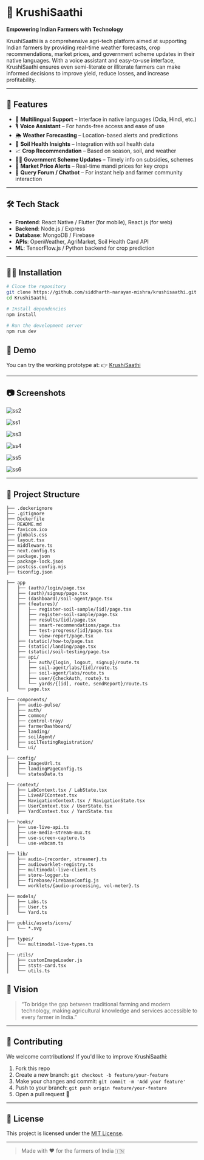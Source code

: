 # 🌾 KrushiSaathi

**Empowering Indian Farmers with Technology**

KrushiSaathi is a comprehensive agri-tech platform aimed at supporting Indian farmers by providing real-time weather forecasts, crop recommendations, market prices, and government scheme updates in their native languages. With a voice assistant and easy-to-use interface, KrushiSaathi ensures even semi-literate or illiterate farmers can make informed decisions to improve yield, reduce losses, and increase profitability.

---

## 🚀 Features

- 📱 **Multilingual Support** – Interface in native languages (Odia, Hindi, etc.)
- 🎙️ **Voice Assistant** – For hands-free access and ease of use
- 🌦️ **Weather Forecasting** – Location-based alerts and predictions
- 🧪 **Soil Health Insights** – Integration with soil health data
- 📈 **Crop Recommendation** – Based on season, soil, and weather
- 🧑‍🌾 **Government Scheme Updates** – Timely info on subsidies, schemes
- 🛒 **Market Price Alerts** – Real-time mandi prices for key crops
- 💬 **Query Forum / Chatbot** – For instant help and farmer community interaction

---

## 🛠️ Tech Stack

- **Frontend**: React Native / Flutter (for mobile), React.js (for web)
- **Backend**: Node.js / Express
- **Database**: MongoDB / Firebase
- **APIs**: OpenWeather, AgriMarket, Soil Health Card API
- **ML**: TensorFlow.js / Python backend for crop prediction

---

## 🧑‍💻 Installation

```bash
# Clone the repository
git clone https://github.com/siddharth-narayan-mishra/krushisaathi.git
cd KrushiSaathi

# Install dependencies
npm install

# Run the development server
npm run dev
```

## 🧪 Demo

You can try the working prototype at:
👉 [KrushiSaathi](https://krushisaathi-891779892886.us-central1.run.app/)

---
## 📷 Screenshots

![ss2](https://github.com/user-attachments/assets/f046f419-b38a-40bf-86a2-aa47443a8e71)

![ss1](https://github.com/user-attachments/assets/c18a3a0e-4166-411a-9f50-9db33287d372)

![ss3](https://github.com/user-attachments/assets/fa2f74e5-fa72-45a3-97a8-d3241bb78106)

![ss4](https://github.com/user-attachments/assets/3f776c9e-7eec-4e52-aeba-5026a46e0e2a)

![ss5](https://github.com/user-attachments/assets/ee9698ab-8b4d-44ba-91d9-dc266c5c0ae4)

![ss6](https://github.com/user-attachments/assets/60fc65c5-9aaa-4c64-b6b1-7d7954f52892)

---

## 📄 Project Structure

```
├── .dockerignore
├── .gitignore
├── Dockerfile
├── README.md
├── favicon.ico
├── globals.css
├── layout.tsx
├── middleware.ts
├── next.config.ts
├── package.json
├── package-lock.json
├── postcss.config.mjs
├── tsconfig.json

├── app
│   ├── (auth)/login/page.tsx
│   ├── (auth)/signup/page.tsx
│   ├── (dashboard)/soil-agent/page.tsx
│   ├── (features)/
│   │   ├── register-soil-sample/[id]/page.tsx
│   │   ├── register-soil-sample/page.tsx
│   │   ├── results/[id]/page.tsx
│   │   ├── smart-recommendations/page.tsx
│   │   ├── test-progress/[id]/page.tsx
│   │   └── view-report/page.tsx
│   ├── (static)/how-to/page.tsx
│   ├── (static)/landing/page.tsx
│   ├── (static)/soil-testing/page.tsx
│   ├── api/
│   │   ├── auth/{login, logout, signup}/route.ts
│   │   ├── soil-agent/labs/[id]/route.ts
│   │   ├── soil-agent/labs/route.ts
│   │   ├── user/{checkAuth, route}.ts
│   │   └── yards/{[id], route, sendReport}/route.ts
│   └── page.tsx

├── components/
│   ├── audio-pulse/
│   ├── auth/
│   ├── common/
│   ├── control-tray/
│   ├── farmerDashboard/
│   ├── landing/
│   ├── soilAgent/
│   ├── soilTestingRegistration/
│   └── ui/

├── config/
│   ├── ImagesUrl.ts
│   ├── landingPageConfig.ts
│   └── statesData.ts

├── context/
│   ├── LabContext.tsx / LabState.tsx
│   ├── LiveAPIContext.tsx
│   ├── NavigationContext.tsx / NavigationState.tsx
│   ├── UserContext.tsx / UserState.tsx
│   ├── YardContext.tsx / YardState.tsx

├── hooks/
│   ├── use-live-api.ts
│   ├── use-media-stream-mux.ts
│   ├── use-screen-capture.ts
│   └── use-webcam.ts

├── lib/
│   ├── audio-{recorder, streamer}.ts
│   ├── audioworklet-registry.ts
│   ├── multimodal-live-client.ts
│   ├── store-logger.ts
│   ├── firebase/FirebaseConfig.js
│   └── worklets/{audio-processing, vol-meter}.ts

├── models/
│   ├── Labs.ts
│   ├── User.ts
│   └── Yard.ts

├── public/assets/icons/
│   └── *.svg

├── types/
│   └── multimodal-live-types.ts

├── utils/
│   ├── customImageLoader.js
│   ├── ststs-card.tsx
│   └── utils.ts
```

## 🌱 Vision

> “To bridge the gap between traditional farming and modern technology, making agricultural knowledge and services accessible to every farmer in India.”

---

## 🤝 Contributing

We welcome contributions! If you'd like to improve KrushiSaathi:

1. Fork this repo
2. Create a new branch: `git checkout -b feature/your-feature`
3. Make your changes and commit: `git commit -m 'Add your feature'`
4. Push to your branch: `git push origin feature/your-feature`
5. Open a pull request 🙌


---

## 📜 License

This project is licensed under the [MIT License](LICENSE).

---

> Made with ❤️ for the farmers of India 🇮🇳
